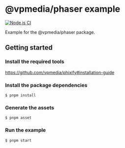 # @vpmedia/phaser example

[![Node.js CI](https://github.com/vpmedia/phaser-example/actions/workflows/ci.yml/badge.svg)](https://github.com/vpmedia/phaser-example/actions/workflows/ci.yml)

Example for the @vpmedia/phaser package.

## Getting started

### Install the required tools

https://github.com/vpmedia/phixify#installation-guide

### Install the package dependencies

    $ pnpm install

### Generate the assets

    $ pnpm asset

### Run the example

    $ pnpm start
